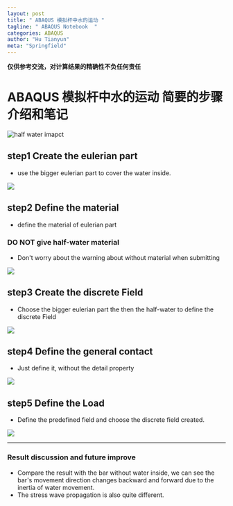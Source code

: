 ```yaml
---
layout: post
title: " ABAQUS 模拟杆中水的运动 "
tagline: " ABAQUS Notebook  "
categories: ABAQUS
author: "Hu Tianyun"
meta: "Springfield"
---
```

**仅供参考交流，对计算结果的精确性不负任何责任**

# ABAQUS 模拟杆中水的运动  简要的步骤介绍和笔记

![half water imapct](/post_img/half-water-imapct/half-water-imapct.gif  "half water imapct")

## step1 Create the eulerian part   
 * use the bigger eulerian part to cover the water inside.
 
<img src="/post_img/half-water-imapct/f4.png" data-canonical-src="/post_img/half-water-imapct/f4.png" />

## step2 Define the material 
 * define the material of eulerian part

### DO NOT give half-water material
 * Don't worry about the warning about without material when submitting
 
<img src="/post_img/half-water-imapct/f4.png" data-canonical-src="/post_img/half-water-imapct/f1.png" />

## step3 Create the discrete Field
 * Choose the bigger eulerian part the then the half-water to define the discrete Field

<img src="/post_img/half-water-imapct/f4.png" data-canonical-src="/post_img/half-water-imapct/f2.png" />

## step4 Define the general contact
 * Just define it, without the detail property

<img src="/post_img/half-water-imapct/f4.png" data-canonical-src="/post_img/half-water-imapct/f5.png" />

## step5 Define the Load
 * Define the predefined field and choose the discrete field created.

<img src="/post_img/half-water-imapct/f4.png" data-canonical-src="/post_img/half-water-imapct/f3.png" />

*******************************************************
### Result discussion and future improve 
 * Compare the result with the bar without water inside, we can see the bar's movement direction changes backward and forward due to the inertia of water movement.
 * The stress wave propagation is also quite different.